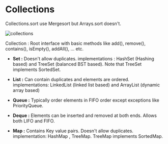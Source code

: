 # Collections

Collections.sort use Mergesort but Arrays.sort doesn't.

![collections](https://cdncontribute.geeksforgeeks.org/wp-content/uploads/java-collection.jpg)


Collection : Root interface with basic methods like add(), remove(), 
             contains(), isEmpty(), addAll(), ... etc.
 
+ **Set :** Doesn't allow duplicates.  implementations : HashSet (Hashing based) and TreeSet (balanced
      BST based). Note that TreeSet implements SortedSet.

+ **List :** Can contain duplicates and elements are ordered.
       implementations: LinkedList (linked list based) and
       ArrayList (dynamic array based)

+ **Queue :** Typically order elements in FIFO order except exceptions
        like PriorityQueue.  

+ **Deque :** Elements can be inserted and removed at both ends. Allows
        both LIFO and FIFO. 

+ **Map :** Contains Key value pairs. Doesn't allow duplicates. implementation:  HashMap , TreeMap. 
      TreeMap implements SortedMap.    
